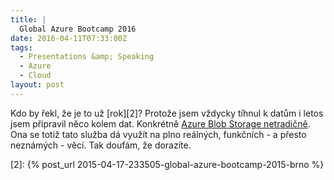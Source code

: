 ```yaml
---
title: |
  Global Azure Bootcamp 2016
date: 2016-04-11T07:33:00Z
tags:
  - Presentations &amp; Speaking
  - Azure
  - Cloud
layout: post
---
```

Kdo by řekl, že je to už [rok][2]? Protože jsem vždycky tíhnul k datům i letos jsem připravil něco kolem dat. Konkrétně [Azure Blob Storage netradičně][1]. Ona se totiž tato služba dá využít na plno reálných, funkčních - a přesto neznámých - věcí. Tak doufám, že dorazíte. 

[1]: http://www.wug.cz/brno/akce/795-Global-Azure-Bootcamp-2016
[2]: {% post_url 2015-04-17-233505-global-azure-bootcamp-2015-brno %}